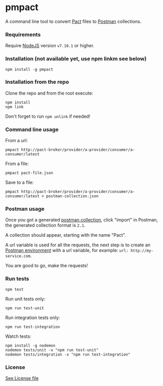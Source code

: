 # pmpact

A command line tool to convert [Pact](https://docs.pact.io/) files to [Postman](https://www.getpostman.com/) collections.

### Requirements

Require [NodeJS](https://nodejs.org/en/) version `v7.10.1` or higher.

### Installation (not available yet, use npm linkm see below)

```
npm install -g pmpact
```

### Installation from the repo

Clone the repo and from the root execute:

```
npm install
npm link
```

Don't forget to run `npm unlink` if needed!

### Command line usage

From a url:

```
pmpact http://pact-broker/provider/a-provider/consumer/a-consumer/latest
```

From a file:

```
pmpact pact-file.json
```

Save to a file:

```
pmpact http://pact-broker/provider/a-provider/consumer/a-consumer/latest > postman-collection.json
```

### Postman usage

Once you got a generated [postman collection](https://www.getpostman.com/docs/v6/postman/collections/intro_to_collections), click "import" in Postman, the generated collection format is `2.1`.

A collection should appear, starting with the name "Pact".

A url variable is used for all the requests, the next step is to create an [Postman environment](https://www.getpostman.com/docs/v6/postman/environments_and_globals/intro_to_environments_and_globals) with a url variable, for example: `url: http://my-service.com`.

You are good to go, make the requests!

### Run tests

```
npm test
```

Run unit tests only:

```
npm run test-unit
```

Run integration tests only:

```
npm run test-integration
```

Watch tests:

```
npm install -g nodemon
nodemon tests/unit -x "npm run test-unit"
nodemon tests/integration -x "npm run test-integration"
```

### License

[See License file](https://github.com/ITV/pmpact/blob/master/LICENSE.md)
